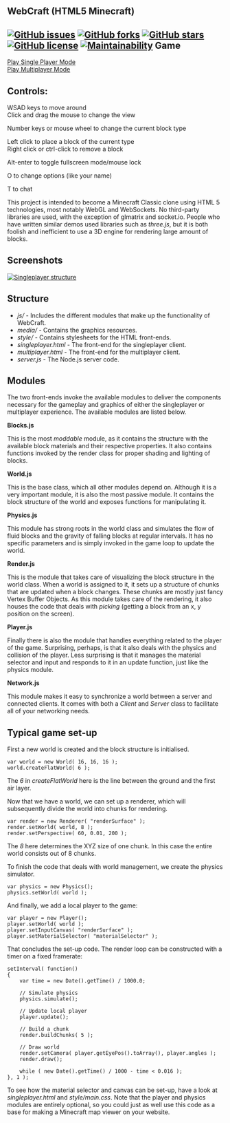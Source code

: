 WebCraft (HTML5 Minecraft)
---------------------
[![GitHub issues](https://img.shields.io/github/issues/Overv/WebCraft.svg)](https://github.com/Overv/WebCraft/issues)
[![GitHub forks](https://img.shields.io/github/forks/Overv/WebCraft.svg)](https://github.com/Overv/WebCraft/network)
[![GitHub stars](https://img.shields.io/github/stars/Overv/WebCraft.svg)](https://github.com/Overv/WebCraft/stargazers)
[![GitHub license](https://img.shields.io/github/license/Overv/WebCraft.svg)](https://github.com/Overv/WebCraft/blob/master/LICENSE)
[![Maintainability](https://api.codeclimate.com/v1/badges/ce6335d88c8072a3f1d3/maintainability)](https://codeclimate.com/github/WarenGonzaga/WebCraft/maintainability)
Game
---------------------

<a href="https://pkipjames.github.io/WebCraft/singleplayer.html">Play Single Player Mode</a>
<br/>
<a href="https://pkipjames.github.io/WebCraft/multiplayer.html">Play Multiplayer Mode</a>


Controls:
---------------------

WSAD keys to move around
<br/>
Click and drag the mouse to change the view
<br/>

Number keys or mouse wheel to change the current block type
<br/>

Left click to place a block of the current type
<br/>
Right click or ctrl-click to remove a block
<br/>

Alt-enter to toggle fullscreen mode/mouse lock
<br/>

O to change options (like your name)
<br/>

T to chat

This project is intended to become a Minecraft Classic clone using HTML 5 technologies, most notably WebGL and WebSockets. No third-party libraries are used, with the exception of glmatrix and socket.io. People who have written similar demos used libraries such as *three.js*, but it is
both foolish and inefficient to use a 3D engine for rendering large amount of blocks.


Screenshots
---------------------

<a href="http://i.imgur.com/tDzki.png">![Singleplayer structure](http://i.imgur.com/2qBGy.png)</a>

Structure
---------------------

+ *js/* - Includes the different modules that make up the functionality of WebCraft.
+ *media/* - Contains the graphics resources.
+ *style/* - Contains stylesheets for the HTML front-ends.
+ *singleplayer.html* - The front-end for the singleplayer client.
+ *multiplayer.html* - The front-end for the multiplayer client.
+ *server.js* - The Node.js server code.

Modules
---------------------

The two front-ends invoke the available modules to deliver the components necessary for the gameplay and graphics of either the singleplayer or multiplayer experience. The available modules are listed below.

**Blocks.js**

This is the most *moddable* module, as it contains the structure with the available block materials and their respective properties. It also contains functions invoked by the render class for proper shading and lighting of blocks.

**World.js**

This is the base class, which all other modules depend on. Although it is a very important module, it is also the most passive module. It contains the block structure of the world and exposes functions for manipulating it.

**Physics.js**

This module has strong roots in the world class and simulates the flow of fluid blocks and the gravity of falling blocks at regular intervals. It has no specific parameters and is simply invoked in the game loop to update the world.

**Render.js**

This is the module that takes care of visualizing the block structure in the world class. When a world is assigned to it, it sets up a structure of chunks that are updated when a block changes. These chunks are mostly just fancy Vertex Buffer Objects. As this module takes care of the rendering, it also houses the code that deals with *picking* (getting a block from an x, y position on the screen).

**Player.js**

Finally there is also the module that handles everything related to the player of the game. Surprising, perhaps, is that it also deals with the physics and collision of the player. Less surprising is that it manages the material selector and input and responds to it in an update function, just like the physics module.

**Network.js**

This module makes it easy to synchronize a world between a server and connected clients. It comes with both a *Client* and *Server* class to facilitate all of your networking needs.

Typical game set-up
---------------------

First a new world is created and the block structure is initialised.

	var world = new World( 16, 16, 16 );
	world.createFlatWorld( 6 );

The *6* in *createFlatWorld* here is the line between the ground and the first air layer.

Now that we have a world, we can set up a renderer, which will subsequently divide the world into chunks for rendering.

	var render = new Renderer( "renderSurface" );
	render.setWorld( world, 8 );
	render.setPerspective( 60, 0.01, 200 );

The *8* here determines the XYZ size of one chunk. In this case the entire world consists out of 8 chunks.

To finish the code that deals with world management, we create the physics simulator.

	var physics = new Physics();
	physics.setWorld( world );

And finally, we add a local player to the game:

	var player = new Player();
	player.setWorld( world );
	player.setInputCanvas( "renderSurface" );
	player.setMaterialSelector( "materialSelector" );

That concludes the set-up code. The render loop can be constructed with a timer on a fixed framerate:

	setInterval( function()
	{
		var time = new Date().getTime() / 1000.0;
		
		// Simulate physics
		physics.simulate();
		
		// Update local player
		player.update();
		
		// Build a chunk
		render.buildChunks( 5 );
		
		// Draw world
		render.setCamera( player.getEyePos().toArray(), player.angles );
		render.draw();
		
		while ( new Date().getTime() / 1000 - time < 0.016 );
	}, 1 );

To see how the material selector and canvas can be set-up, have a look at *singleplayer.html* and *style/main.css*. Note that the player and physics modules are entirely optional, so you could just as well use this code as a base for making a Minecraft map viewer on your website.
